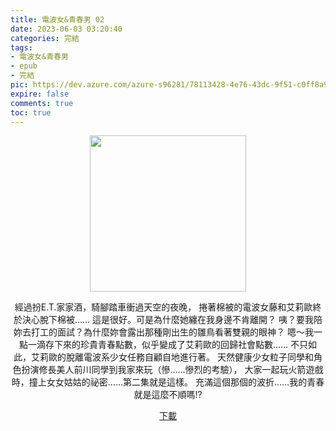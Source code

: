 ```yaml
---
title: 電波女&青春男 02
date: 2023-06-03 03:20:40
categories: 完結
tags:
- 電波女&青春男
- epub
- 完結
pic: https://dev.azure.com/azure-s96281/78113428-4e76-43dc-9f51-c0ff8a913055/_apis/git/repositories/a379171b-de46-4c10-9b0d-00da23959885/items?path=/Epub%20Cover/%E9%9B%BB%E6%B3%A2%E5%A5%B3%26%E9%9D%92%E6%98%A5%E7%94%B7-02.jpg&versionDescriptor%5BversionOptions%5D=0&versionDescriptor%5BversionType%5D=0&versionDescriptor%5Bversion%5D=main&resolveLfs=true&%24format=octetStream&api-version=5.0
expire: false
comments: true
toc: true
---
```


<div style="text-align:center" class="kratos-post-content">

<img width="250px" src="https://dev.azure.com/azure-s96281/78113428-4e76-43dc-9f51-c0ff8a913055/_apis/git/repositories/a379171b-de46-4c10-9b0d-00da23959885/items?path=/Epub%20Cover/%E9%9B%BB%E6%B3%A2%E5%A5%B3%26%E9%9D%92%E6%98%A5%E7%94%B7-02.jpg&versionDescriptor%5BversionOptions%5D=0&versionDescriptor%5BversionType%5D=0&versionDescriptor%5Bversion%5D=main&resolveLfs=true&%24format=octetStream&api-version=5.0">

<p>
經過扮E.T.家家酒，騎腳踏車衝過天空的夜晚，
捲著棉被的電波女藤和艾莉歐終於決心脫下棉被……
這是很好。可是為什麼她纏在我身邊不肯離開？
咦？要我陪妳去打工的面試？為什麼妳會露出那種剛出生的雛鳥看著雙親的眼神？
嗯～我一點一滴存下來的珍貴青春點數，似乎變成了艾莉歐的回歸社會點數……
不只如此，艾莉歐的脫離電波系少女任務自顧自地進行著。
天然健康少女粒子同學和角色扮演修長美人前川同學到我家來玩（慘……慘烈的考驗），
大家一起玩火箭遊戲時，撞上女女姑姑的祕密……第二集就是這樣。
充滿這個那個的波折……我的青春就是這麼不順嗎!?
</p>

<p>
<a href="https://epubdatabase.azurewebsites.net/EBOOKS/EPUB/完結/電波女與青春男/%E9%9B%BB%E6%B3%A2%E5%A5%B3%E8%88%87%E9%9D%92%E6%98%A5%E7%94%B7%20%E7%AC%AC2%E5%8D%B7.epub?download=1">下載</a>
</p>

</div>
